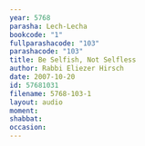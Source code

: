 ```yaml
---
year: 5768
parasha: Lech-Lecha
bookcode: "1"
fullparashacode: "103"
parashacode: "103"
title: Be Selfish, Not Selfless
author: Rabbi Eliezer Hirsch
date: 2007-10-20
id: 57681031
filename: 5768-103-1
layout: audio
moment: 
shabbat: 
occasion: 
---
```

